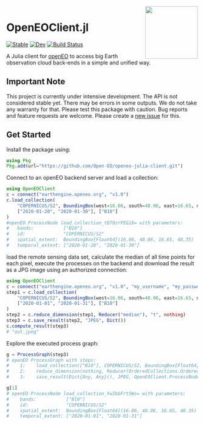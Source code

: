 <img src="https://openeo.org/images/openeo_logo.png" align="right" height="138" />

# OpenEOClient.jl

[![Stable](https://img.shields.io/badge/docs-stable-blue.svg)](https://Open-EO.github.io/openeo-julia-client/stable/)
[![Dev](https://img.shields.io/badge/docs-dev-blue.svg)](https://open-eo.github.io/openeo-julia-client/dev/)
[![Build Status](https://github.com/Open-EO/openeo-julia-client/actions/workflows/CI.yml/badge.svg?branch=main)](https://github.com/Open-EO/openeo-julia-client/actions/workflows/CI.yml?query=branch%3Amain)


A Julia client for [openEO](https://openeo.org/) to access big Earth observation cloud back-ends in a simple and unified way. 

## Important Note

This project is currently under intensive development.
The API is not considered stable yet.
There may be errors in some outputs.
We do not take any warranty for that.
Please test this package with caution.
Bug reports and feature requests are welcome.
Please create a [new issue](https://github.com/Open-EO/openeo-julia-client/issues/new) for this.

## Get Started

Install the package using:

```julia
using Pkg
Pkg.add(url="https://github.com/Open-EO/openeo-julia-client.git")
```

Connect to an openEO backend server and load a collection:

```julia
using OpenEOClient
c = connect("earthengine.openeo.org", "v1.0")
c.load_collection(
    "COPERNICUS/S2", BoundingBox(west=16.06, south=48.06, east=16.65, north=48.35),
    ["2020-01-20", "2020-01-30"], ["B10"]
)
#openEO ProcessNode load_collection_tQ79zrFEGi8= with parameters:
#   bands:           ["B10"]
#   id:              "COPERNICUS/S2"
#   spatial_extent:  BoundingBox{Float64}(16.06, 48.06, 16.65, 48.35)
#   temporal_extent: ["2020-01-20", "2020-01-30"]
```

load the remote sensing data set, calculate the median of all time points for each pixel, execute the processes on the backend and download the result as a JPG image using an authorized connection:


```julia
using OpenEOClient
c = connect("earthengine.openeo.org", "v1.0", "my_username", "my_password")
step1 = c.load_collection(
    "COPERNICUS/S2", BoundingBox(west=16.06, south=48.06, east=16.65, north=48.35),
    ["2020-01-01", "2020-01-31"], ["B10"]
)
step2 = c.reduce_dimension(step1, Reducer("median"), "t", nothing)
step3 = c.save_result(step2, "JPEG", Dict())
c.compute_result(step3)
# "out.jpeg"
```

Explore the executed process graph:

```julia
g = ProcessGraph(step3)
# openEO ProcessGraph with steps:
#    1:    load_collection(["B10"], COPERNICUS/S2, BoundingBox{Float64}(16.06, 48.06, 16.65, 48.35), ["2020-01-01", "2020-01-31"])
#    2:    reduce_dimension(nothing, Reducer(OrderedCollections.OrderedDict{Symbol, ProcessNode}(:reduce1 => ProcessNode("reduce1", "median", Dict{Symbol, Any}(:data => Dict(:from_parameter => "data")), true))), OpenEOClient.ProcessNodeReference("load_collection_YwIbbFrt5Ws="), t)
#    3:    save_result(Dict{Any, Any}(), JPEG, OpenEOClient.ProcessNodeReference("reduce_dimension_7ezKGDXsnoE="))

g[1]
# openEO ProcessNode load_collection_YwIbbFrt5Ws= with parameters:
#    bands:           ["B10"]
#    id:              "COPERNICUS/S2"
#    spatial_extent:  BoundingBox{Float64}(16.06, 48.06, 16.65, 48.35)
#    temporal_extent: ["2020-01-01", "2020-01-31"]
```